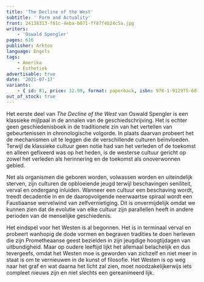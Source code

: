 ```yaml
---
title: 'The Decline of the West'
subtitle: ' Form and Actuality'
front: 24138313-f01c-4eba-b071-ff87f4b24c5a.jpg
writers:
    - 'Oswald Spengler'
pages: 616
publisher: Arktos
language: Engels
tags:
    - Amerika
    - Esthetiek
advertisable: true
date: '2021-07-17'
variants:
    - { id: 81, price: 32.99, format: paperback, isbn: 978-1-912975-60-0, out_of_stock: true }
out_of_stock: true
---
```


Het eerste deel van *The Decline of the West* van Oswald Spengler is een klassieke mijlpaal in de annalen van de geschiedschrijving. Het is echter geen geschiedenisboek in de traditionele zin van het vertellen van gebeurtenissen in chronologische volgorde. In plaats daarvan probeert het de mechanismen uit te leggen die de verschillende culturen beïnvloeden. Terwijl de klassieke cultuur geen notie had van het verleden of de toekomst en alleen gefixeerd was op het heden, is de westerse cultuur gericht op zowel het verleden als herinnering en de toekomst als onoverwonnen gebied.

Net als organismen die geboren worden, volwassen worden en uiteindelijk sterven, zijn culturen de opbloeiende jeugd terwijl beschavingen seniliteit, verval en ondergang inluiden. Wanneer een cultuur een beschaving wordt, treedt decadentie in en de daaropvolgende neerwaartse spiraal wordt een Faustiaanse wervelwind van zelfvernietiging. Dit is onvermijdelijk omdat we kunnen zien dat de evolutie van elke cultuur zijn parallellen heeft in andere perioden van de menselijke geschiedenis.

Het eindspel voor het Westen is al begonnen. Het is in terminaal verval en probeert wanhopig de dode vormen en begraven tradities te doen herleven die zijn Prometheaanse geest bezielden in zijn jeugdige hoogtijdagen van uitbundigheid. Maar op oudere leeftijd lijkt het allemaal belachelijk en dus tevergeefs, omdat het Westen moe is geworden van zichzelf en niet meer in staat is om te vernieuwen in de kunst of filosofie. Het Westen is op weg naar het graf en wat daarna het licht zal zien, moet noodzakelijkerwijs iets compleet nieuws zijn en niet slechts een gereanimeerd lijk.
